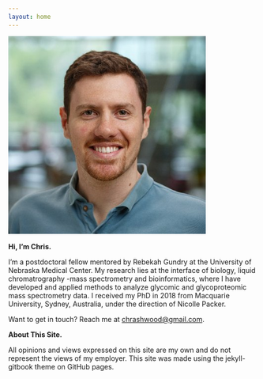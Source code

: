 ```yaml
---
layout: home
---
```


![Chris portrait](/Chris.jpg)

**Hi, I’m Chris.**

I’m a postdoctoral fellow mentored by Rebekah Gundry at the University of Nebraska Medical Center. My research lies at the interface of biology, liquid chromatrography -mass spectrometry and bioinformatics, where I have developed and applied methods to analyze glycomic and glycoproteomic mass spectrometry data. I received my PhD in 2018 from Macquarie University, Sydney, Australia, under the direction of Nicolle Packer.

Want to get in touch? Reach me at chrashwood@gmail.com.

**About This Site.**

All opinions and views expressed on this site are my own and do not represent the views of my employer. This site was made using the jekyll-gitbook theme on GitHub pages.
